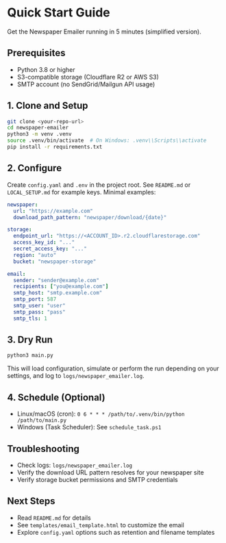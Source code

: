 # Quick Start Guide

Get the Newspaper Emailer running in 5 minutes (simplified version).

## Prerequisites
- Python 3.8 or higher
- S3-compatible storage (Cloudflare R2 or AWS S3)
- SMTP account (no SendGrid/Mailgun API usage)

## 1. Clone and Setup
```bash
git clone <your-repo-url>
cd newspaper-emailer
python3 -m venv .venv
source .venv/bin/activate  # On Windows: .venv\\Scripts\\activate
pip install -r requirements.txt
```

## 2. Configure
Create `config.yaml` and `.env` in the project root. See `README.md` or `LOCAL_SETUP.md` for example keys. Minimal examples:
```yaml
newspaper:
  url: "https://example.com"
  download_path_pattern: "newspaper/download/{date}"

storage:
  endpoint_url: "https://<ACCOUNT_ID>.r2.cloudflarestorage.com"
  access_key_id: "..."
  secret_access_key: "..."
  region: "auto"
  bucket: "newspaper-storage"

email:
  sender: "sender@example.com"
  recipients: ["you@example.com"]
  smtp_host: "smtp.example.com"
  smtp_port: 587
  smtp_user: "user"
  smtp_pass: "pass"
  smtp_tls: 1
```

## 3. Dry Run
```bash
python3 main.py
```
This will load configuration, simulate or perform the run depending on your settings, and log to `logs/newspaper_emailer.log`.

## 4. Schedule (Optional)
- Linux/macOS (cron): `0 6 * * * /path/to/.venv/bin/python /path/to/main.py`
- Windows (Task Scheduler): See `schedule_task.ps1`

## Troubleshooting
- Check logs: `logs/newspaper_emailer.log`
- Verify the download URL pattern resolves for your newspaper site
- Verify storage bucket permissions and SMTP credentials

## Next Steps
- Read `README.md` for details
- See `templates/email_template.html` to customize the email
- Explore `config.yaml` options such as retention and filename templates